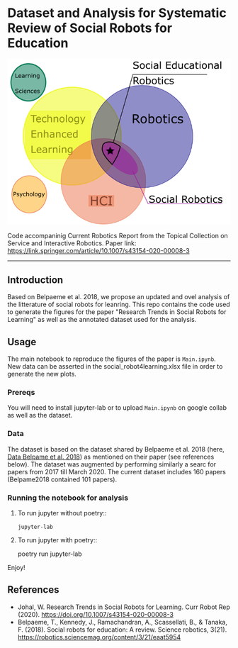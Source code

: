 # Dataset and Analysis for Systematic Review of Social Robots for Education

![Field of Social Robotics for Education](./doc/socedufield.png)



Code accompaninig Current Robotics Report from the Topical Collection on Service and Interactive Robotics. 
Paper link: https://link.springer.com/article/10.1007/s43154-020-00008-3 

--- 

## Introduction

Based on Belpaeme et al. 2018, we propose an updated and ovel analysis of the litterature of social robots for leanring. 
This repo contains the code used to generate the figures for the paper "Research Trends in Social Robots for Learning" as well as the annotated dataset used for the analysis. 


## Usage

The main notebook to reproduce the figures of the paper is ```Main.ipynb```. New data can be asserted in the social_robot4learning.xlsx file in order to generate the new plots.

### Prereqs

You will need to install jupyter-lab or to upload ```Main.ipynb``` on google collab  as well as the dataset.

### Data

The dataset is based on the dataset shared by Belpaeme et al. 2018 (here, [Data Belpame et al. 2018](https://tinyurl.com/ybuyz5vn)) as mentioned on their paper (see references below). The dataset was augmented by performing similarly a searc for papers from 2017 till March 2020. The current dataset includes 160 papers (Belpame2018 contained 101 papers).


### Running the notebook for analysis

1. To run jupyter without poetry::
	```
	jupyter-lab
	```


2. To run jupyter with poetry::

	poetry run jupyter-lab

Enjoy!

## References

- Johal, W. Research Trends in Social Robots for Learning. Curr Robot Rep (2020). https://doi.org/10.1007/s43154-020-00008-3
- Belpaeme, T., Kennedy, J., Ramachandran, A., Scassellati, B., & Tanaka, F. (2018). Social robots for education: A review. Science robotics, 3(21). https://robotics.sciencemag.org/content/3/21/eaat5954
